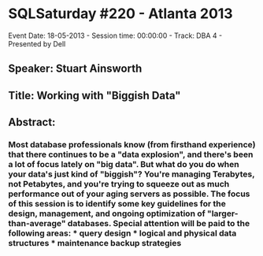 # SQLSaturday #220 - Atlanta 2013
Event Date: 18-05-2013 - Session time: 00:00:00 - Track: DBA 4 - Presented by Dell
## Speaker: Stuart Ainsworth
## Title: Working with "Biggish Data"
## Abstract:
### Most database professionals know (from firsthand experience) that there continues to be a "data explosion", and there's been a lot of focus lately on "big data".  But what do you do when your data's just kind of "biggish"?  You're managing Terabytes, not Petabytes, and you're trying to squeeze out as much performance out of your aging servers as possible.  The focus of this session is to identify some key guidelines for the design, management, and ongoing optimization of "larger-than-average" databases. Special attention will be paid to the following areas: * query design * logical and physical data structures * maintenance  backup strategies 
